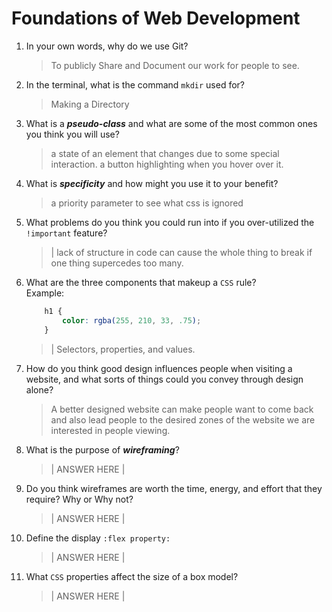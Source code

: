 # Foundations of Web Development
01. In your own words, why do we use Git?
    > To publicly Share and Document our work for people to see.

02. In the terminal, what is the command `mkdir` used for?
    > Making a Directory

03. What is a ***pseudo-class*** and what are some of the most common ones you think you will use?
    > a state of an element that changes due to some special interaction. a button highlighting when you hover over it.

04. What is ***specificity*** and how might you use it to your benefit?
    > a priority parameter to see what css is ignored

05. What problems do you think you could run into if you over-utilized the `!important` feature?
    > | lack of structure in code can cause the whole thing to break if one thing supercedes too many.

06. What are the three components that makeup a `CSS` rule? <br> Example:

    ```css
        h1 {
            color: rgba(255, 210, 33, .75);
        }
    ```

    > | Selectors, properties, and values.

07. How do you think good design influences people when visiting a website, and what sorts of things could you convey through design alone?
    > A better designed website can make people want to come back and also lead people to the desired zones of the website we are interested in people viewing.

08. What is the purpose of ***wireframing***?
    > | ANSWER HERE |

09. Do you think wireframes are worth the time, energy, and effort that they require? Why or Why not?
    > | ANSWER HERE |

10. Define the display `:flex property:`
    > | ANSWER HERE |

11. What `CSS` properties affect the size of a box model?
    > | ANSWER HERE |
